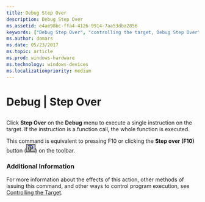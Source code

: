 ```yaml
---
title: Debug Step Over
description: Debug Step Over
ms.assetid: e4ae98bc-ffa4-4126-9914-7aa53dba2856
keywords: ["Debug Step Over", "controlling the target, Debug Step Over"]
ms.author: domars
ms.date: 05/23/2017
ms.topic: article
ms.prod: windows-hardware
ms.technology: windows-devices
ms.localizationpriority: medium
---
```


# Debug | Step Over


## <span id="ddk_debug_step_over_dbg"></span><span id="DDK_DEBUG_STEP_OVER_DBG"></span>


Click **Step Over** on the **Debug** menu to execute a single instruction on the target. If the instruction is a function call, the whole function is executed.

This command is equivalent to pressing F10 or clicking the **Step over (F10)** button (![screen shot of the step over button](images/tbover.png)) on the toolbar.

### <span id="additional_information"></span><span id="ADDITIONAL_INFORMATION"></span>Additional Information

For more information about the effects of this action, other methods of issuing this command, and other ways to control program execution, see [Controlling the Target](controlling-the-target.md).

 

 





